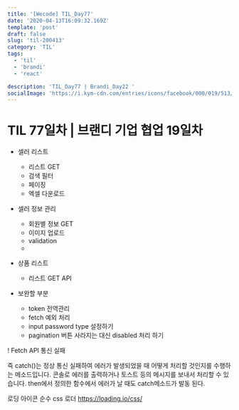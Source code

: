 ```yaml
---
title: '[Wecode] TIL_Day77'
date: '2020-04-13T16:09:32.169Z'
template: 'post'
draft: false
slug: 'til-200413'
category: 'TIL'
tags:
  - 'til'
  - 'brandi'
  - 'react'

description: 'TIL_Day77 | Brandi_Day22 '
socialImage: 'https://i.kym-cdn.com/entries/icons/facebook/000/019/513/til.jpg'
---
```


# TIL 77일차 | 브랜디 기업 협업 19일차

- 셀러 리스트

  - 리스트 GET
  - 검색 필터
  - 페이징
  - 엑셀 다운로드

- 셀러 정보 관리

  - 회원별 정보 GET
  - 이미지 업로드
  - validation
  -

- 상품 리스트

  - 리스트 GET API

- 보완할 부분
  - token 전역관리
  - fetch 예외 처리
  - input password type 설정하기
  - pagination 버튼 사라지는 대신 disabled 처리 하기

! Fetch API 통신 실패

즉 catch()는 정상 통신 실패하여 에러가 발생되었을 때 어떻게 처리할 것인지를 수행하는 메소드입니다. 콘솔로 에러를 출력하거나 토스트 등의 메시지를 보내서 처리할 수 있습니다.
then에서 정의한 함수에서 에러가 날 때도 catch메소드가 발동 된다.

로딩 아이콘 순수 css 로더
https://loading.io/css/

